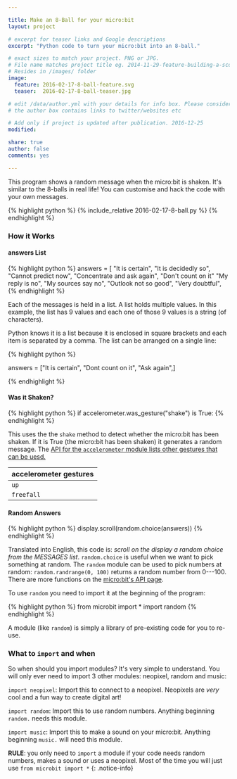 ```yaml
---

title: Make an 8-Ball for your micro:bit
layout: project

# excerpt for teaser links and Google descriptions
excerpt: "Python code to turn your micro:bit into an 8-ball."

# exact sizes to match your project. PNG or JPG.
# File name matches project title eg. 2014-11-29-feature-building-a-score-counter.png
# Resides in /images/ folder
image:
  feature: 2016-02-17-8-ball-feature.svg
  teaser:  2016-02-17-8-ball-teaser.jpg

# edit /data/author.yml with your details for info box. Please consider attributing your contribution to inspire kids.
# the author box contains links to twitter/websites etc

# Add only if project is updated after publication. 2016-12-25
modified:

share: true
author: false
comments: yes

---
```



This program shows a random message when the micro:bit is shaken. It's similar to the 8-balls in real life! You can customise and hack the code with
your own messages.


{% highlight python %}
{% include_relative 2016-02-17-8-ball.py %}
{% endhighlight %}

###  How it Works

#### answers List

{% highlight python %}
answers = [
    "It is certain",
    "It is decidedly so",
    "Cannot predict now",
    "Concentrate and ask again",
    "Don't count on it"
    "My reply is no",
    "My sources say no",
    "Outlook not so good",
    "Very doubtful",
{% endhighlight %}

Each of the messages is held in a list. A list holds multiple values. In this example, the list has 9 values and each one of those 9 values is a string (of characters).

Python knows it is a list because it is enclosed in square brackets and each item is separated by a comma. The list can be arranged on a single line:

{% highlight python %}

answers = ["It is certain", "Dont count on it", "Ask again",]

{% endhighlight %}


#### Was it Shaken?

{% highlight python %}
if accelerometer.was_gesture("shake") is True:
{% endhighlight %}

This uses the the `shake` method to detect whether the micro:bit has been shaken. If it is True (the micro:bit has been shaken) it generates a random message. The [API for the `accelerometer` module lists other gestures that can be uesd.](http://microbit-micropython.readthedocs.org/en/latest/accelerometer.html)

| accelerometer gestures								|
|------------------------------------------------------------|
| `up` | `down` | `left` | `right` | `face up` | `face down` |
| `freefall` | `3g` | `6g` | `8g` | `shake` |

#### Random Answers

{% highlight python %}
display.scroll(random.choice(answers))
{% endhighlight %}


Translated into English, this code is:  _scroll on the display a random choice from the MESSAGES list_. `random.choice` is useful when we want to pick something at random. The `random` module can be used to pick numbers at random: `random.randrange(0, 100)` returns a random number from 0---100. There are more functions on the [micro:bit's API page](http://microbit-micropython.readthedocs.org/en/latest/random.html).

To use `random` you need to import it at the beginning of the program:

{% highlight python %}
from microbit import *
import random
{% endhighlight %}

A module (like `random`) is simply a library of pre-existing code for you to
re-use.

### What to `import` and when

So when should you import modules? It's very simple to understand. You will only ever need to import 3 other modules: neopixel, random and music:

`import neopixel`: Import this to connect to a neopixel. Neopixels are _very_ cool and a fun way to create digital art!

`import random`: Import this to use random numbers. Anything beginning `random.` needs this module.

`import music`: Import this to  make a sound on your micro:bit. Anything beginning `music.` will need this module.

**RULE**: you only need to `import` a module if your code needs random numbers, makes a sound or uses a neopixel. Most of the time you will
just use `from microbit import *`
{: .notice-info}
